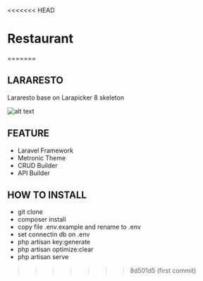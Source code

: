 <<<<<<< HEAD
# Restaurant
=======
## LARARESTO

Lararesto base on Larapicker 8 skeleton


![alt text](https://github.com/suryo/laravel8-metronic-1/blob/master/public/doc/crud_builder.jpg?raw=true)

## FEATURE
- Laravel Framework
- Metronic Theme
- CRUD Builder
- API Builder

## HOW TO INSTALL
- git clone
- composer install
- copy file .env.example and rename to .env
- set connectin db on .env
- php artisan key:generate
- php artisan optimize:clear
- php artisan serve
>>>>>>> 8d501d5 (first commit)
